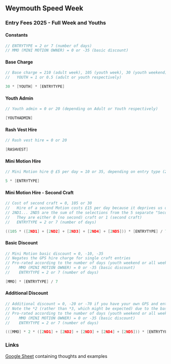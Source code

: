 ## Weymouth Speed Week

### Entry Fees 2025 - Full Week and Youths

#### Constants

```c
// ENTRYTYPE = 2 or 7 (number of days)
// MMO (MINI MOTION OWNER) = 0 or -35 (basic discount)
```

#### Base Charge

```c
// Base charge = 210 (adult week), 105 (youth week), 30 (youth weekend)
//   YOUTH = 1 or 0.5 (adult or youth respectively)

30 * [YOUTH] * [ENTRYTYPE]
```

#### Youth Admin

```c
// Youth admin = 0 or 20 (depending on Adult or Youth respectively)

[YOUTHADMIN]
```

#### Rash Vest Hire

```c
// Rash vest hire = 0 or 20

[RASHVEST]
```

#### Mini Motion Hire

```c
// Mini Motion hire @ £5 per day = 10 or 35, depending on entry type (2 or 7 days)

5 * [ENTRYTYPE]
```

#### Mini Motion Hire - Second Craft

```c
// Cost of second craft = 0, 105 or 30
//   Hire of a second Motion costs £15 per day because it deprives us of another single-craft entry
// 2ND1... 2ND5 are the sum of the selections from the 5 separate "Second Craft Type" selections
//   They are either 0 (no second) craft or 1 (second craft)
//   ENTRYTYPE = 2 or 7 (number of days)

((105 * ([2ND1] + [2ND2] + [2ND3] + [2ND4] + [2ND5])) * [ENTRYTYPE] / 7)
```

#### Basic Discount

```c
// Mini Motion basic discount = 0, -10, -35
// Negates the GPS hire charge for single craft entries
// Pro-rated according to the number of days (youth weekend or all week)
//    MMO (MINI MOTION OWNER) = 0 or -35 (basic discount)
//    ENTRYTYPE = 2 or 7 (number of days)

[MMO] * [ENTRYTYPE] / 7
```

#### Additional Discount

```c
// Additional discount = 0, -20 or -70 if you have your own GPS and enter two craft types
// Note the *2 (rather than *3, which might be expected) due to the basic discount having been applied
// Pro-rated according to the number of days (youth weekend or all week)
//    MMO (MINI MOTION OWNER) = 0 or -35 (basic discount)
//    ENTRYTYPE = 2 or 7 (number of days)

(([MMO] * 2 * ([2ND1] + [2ND2] + [2ND3] + [2ND4] + [2ND5])) * [ENTRYTYPE] / 7)
```



### Links

[Google Sheet](https://docs.google.com/spreadsheets/d/1WqjVZTevEO4C66uFIMFmPFTOVBpN8Tl4NWNc2z2oUd4/edit?gid=0#gid=0) containing thoughts and examples